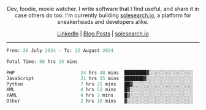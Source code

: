 <p align="center">Dev, foodie, movie watcher. I write software that I find useful, and share it in case others do too. I'm currently building <a href="https://solesearch.io">solesearch.io</a>, a platform for sneakerheads and developers alike.</p>
<p align="center">
  <a href="https://www.linkedin.com/in/peter-rauscher">LinkedIn</a>
  |
  <a href="https://dev.to/peterrauscher">Blog Posts</a>
  |
  <a href="https://solesearch.io">solesearch.io</a>
</p>
<hr/>
<!--START_SECTION:waka-->

```python
From: 26 July 2024 - To: 25 August 2024

Total Time: 68 hrs 15 mins

PHP                        24 hrs 48 mins  ████████▓░░░░░░░░░░░░░░░░   35.15 %
JavaScript                 21 hrs 15 mins  ███████▓░░░░░░░░░░░░░░░░░   30.12 %
Python                     7 hrs 25 mins   ██▓░░░░░░░░░░░░░░░░░░░░░░   10.53 %
XML                        4 hrs 52 mins   █▓░░░░░░░░░░░░░░░░░░░░░░░   06.92 %
YAML                       4 hrs 3 mins    █▒░░░░░░░░░░░░░░░░░░░░░░░   05.76 %
Other                      2 hrs 18 mins   ▓░░░░░░░░░░░░░░░░░░░░░░░░   03.28 %
```

<!--END_SECTION:waka-->
